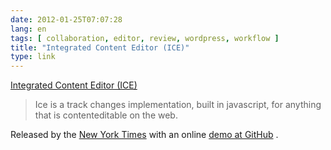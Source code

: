 ```yaml
---
date: 2012-01-25T07:07:28
lang: en
tags: [ collaboration, editor, review, wordpress, workflow ]
title: "Integrated Content Editor (ICE)"
type: link
---
```


[Integrated Content Editor (ICE)](https://github.com/NYTimes/ice)

> Ice is a track changes implementation, built in javascript, for
> anything that is contenteditable on the web.

Released by the [New York
Times](http://www.poynter.org/latest-news/top-stories/160460/new-york-times-releases-code-to-help-journalists-collaborate-on-wordpress-other-platforms/)
with an online [demo at GitHub](http://nytimes.github.com/ice/demo/) .

